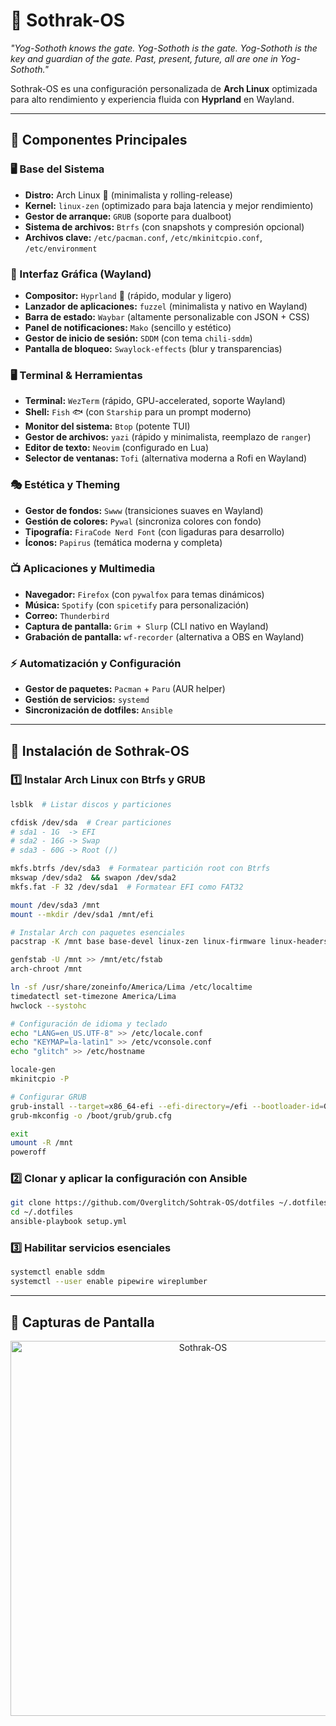 # 🌌 **Sothrak-OS**  
*"Yog-Sothoth knows the gate. Yog-Sothoth is the gate. Yog-Sothoth is the key and guardian of the gate. Past, present, future, all are one in Yog-Sothoth."*  

Sothrak-OS es una configuración personalizada de **Arch Linux** optimizada para alto rendimiento y experiencia fluida con **Hyprland** en Wayland.  

---

## 💪 **Componentes Principales**  

### **🖥️ Base del Sistema**  
- **Distro:** Arch Linux 🏹 (minimalista y rolling-release)  
- **Kernel:** `linux-zen` (optimizado para baja latencia y mejor rendimiento)  
- **Gestor de arranque:** `GRUB` (soporte para dualboot)  
- **Sistema de archivos:** `Btrfs` (con snapshots y compresión opcional)  
- **Archivos clave:** `/etc/pacman.conf`, `/etc/mkinitcpio.conf`, `/etc/environment`  

### **🎨 Interfaz Gráfica (Wayland)**  
- **Compositor:** `Hyprland` 🌊 (rápido, modular y ligero)  
- **Lanzador de aplicaciones:** `fuzzel` (minimalista y nativo en Wayland)  
- **Barra de estado:** `Waybar` (altamente personalizable con JSON + CSS)  
- **Panel de notificaciones:** `Mako` (sencillo y estético)  
- **Gestor de inicio de sesión:** `SDDM` (con tema `chili-sddm`)  
- **Pantalla de bloqueo:** `Swaylock-effects` (blur y transparencias)  

### **🖥️ Terminal & Herramientas**  
- **Terminal:** `WezTerm` (rápido, GPU-accelerated, soporte Wayland)  
- **Shell:** `Fish` 🐟 (con `Starship` para un prompt moderno)  
- **Monitor del sistema:** `Btop` (potente TUI)  
- **Gestor de archivos:** `yazi` (rápido y minimalista, reemplazo de `ranger`)  
- **Editor de texto:** `Neovim` (configurado en Lua)  
- **Selector de ventanas:** `Tofi` (alternativa moderna a Rofi en Wayland)  

### **🎭 Estética y Theming**  
- **Gestor de fondos:** `Swww` (transiciones suaves en Wayland)  
- **Gestión de colores:** `Pywal` (sincroniza colores con fondo)  
- **Tipografía:** `FiraCode Nerd Font` (con ligaduras para desarrollo)  
- **Íconos:** `Papirus` (temática moderna y completa)  

### **📺 Aplicaciones y Multimedia**  
- **Navegador:** `Firefox` (con `pywalfox` para temas dinámicos)  
- **Música:** `Spotify` (con `spicetify` para personalización)  
- **Correo:** `Thunderbird`  
- **Captura de pantalla:** `Grim + Slurp` (CLI nativo en Wayland)  
- **Grabación de pantalla:** `wf-recorder` (alternativa a OBS en Wayland)  

### **⚡ Automatización y Configuración**  
- **Gestor de paquetes:** `Pacman` + `Paru` (AUR helper)  
- **Gestión de servicios:** `systemd`  
- **Sincronización de dotfiles:** `Ansible`  

---

## 🚀 **Instalación de Sothrak-OS**  

### 1️⃣ **Instalar Arch Linux con Btrfs y GRUB**  
```bash
lsblk  # Listar discos y particiones

cfdisk /dev/sda  # Crear particiones
# sda1 - 1G  -> EFI
# sda2 - 16G -> Swap
# sda3 - 60G -> Root (/)

mkfs.btrfs /dev/sda3  # Formatear partición root con Btrfs
mkswap /dev/sda2  && swapon /dev/sda2
mkfs.fat -F 32 /dev/sda1  # Formatear EFI como FAT32

mount /dev/sda3 /mnt
mount --mkdir /dev/sda1 /mnt/efi

# Instalar Arch con paquetes esenciales
pacstrap -K /mnt base base-devel linux-zen linux-firmware linux-headers grub efibootmgr networkmanager nano man-db man-pages sof-firmware

genfstab -U /mnt >> /mnt/etc/fstab
arch-chroot /mnt

ln -sf /usr/share/zoneinfo/America/Lima /etc/localtime
timedatectl set-timezone America/Lima
hwclock --systohc

# Configuración de idioma y teclado
echo "LANG=en_US.UTF-8" >> /etc/locale.conf
echo "KEYMAP=la-latin1" >> /etc/vconsole.conf
echo "glitch" >> /etc/hostname

locale-gen
mkinitcpio -P

# Configurar GRUB
grub-install --target=x86_64-efi --efi-directory=/efi --bootloader-id=GRUB
grub-mkconfig -o /boot/grub/grub.cfg

exit
umount -R /mnt
poweroff
```

### 2️⃣ **Clonar y aplicar la configuración con Ansible**  
```bash
git clone https://github.com/Overglitch/Sohtrak-OS/dotfiles ~/.dotfiles
cd ~/.dotfiles
ansible-playbook setup.yml
```

### 3️⃣ **Habilitar servicios esenciales**  
```bash
systemctl enable sddm
systemctl --user enable pipewire wireplumber
```

---

## 📸 **Capturas de Pantalla**  
<p align="center">
  <img src="https://github.com/user-attachments/assets/c1360f23-3db6-4de1-866e-c9bbbf827e7c" alt="Sothrak-OS" width="600">
</p>
